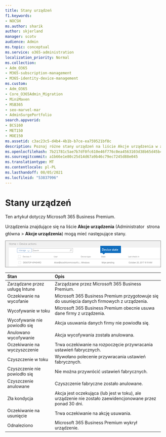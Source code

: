 ```yaml
---
title: Stany urządzeń
f1.keywords:
- NOCSH
ms.author: sharik
author: skjerland
manager: scotv
audience: Admin
ms.topic: conceptual
ms.service: o365-administration
localization_priority: Normal
ms.collection:
- Adm_O365
- M365-subscription-management
- M365-identity-device-management
ms.custom:
- Adm_O365
- Core_O365Admin_Migration
- MiniMaven
- MSB365
- seo-marvel-mar
- AdminSurgePortfolio
search.appverid:
- BCS160
- MET150
- MOE150
ms.assetid: c3ac23c5-d4b4-4b1b-b7ce-ea759521bf8c
description: Poznaj różne stany urządzeń na liście Akcje urządzenia w administracyjnym stronie głównej usługi Microsoft 365 dla firm.
ms.openlocfilehash: 7b21781c5ae7b7df0fc610e46f776c0ea4563103d38b65d45b437c951426ea5b
ms.sourcegitcommit: a1b66e1e80c25d14d67a9b46c79ec7245d88e045
ms.translationtype: MT
ms.contentlocale: pl-PL
ms.lasthandoff: 08/05/2021
ms.locfileid: "53837996"
---
```

# <a name="device-states"></a>Stany urządzeń

Ten artykuł dotyczy Microsoft 365 Business Premium.

Urządzenia znajdujące się na liście **Akcje urządzenia** (Administrator  strona główna \> **Akcje urządzenia**) mogą mieć następujące stany.
  
![In the Device actions list, you can see the Devices states.](../media/a621c47e-45d9-4e1a-beb9-c03254d40c1d.png)
  
|**Stan**|**Opis**|
|:-----|:-----|
|Zarządzane przez usługę Intune  <br/> |Zarządzane przez Microsoft 365 Business Premium.  <br/> |
|Oczekiwanie na wycofanie  <br/> |Microsoft 365 Business Premium przygotowuje się do usunięcia danych firmowych z urządzenia.  <br/> |
|Wycofywanie w toku  <br/> |Microsoft 365 Business Premium obecnie usuwa dane firmy z urządzenia.  <br/> |
|Wycofywanie nie powiodło się  <br/> | Akcja usuwania danych firmy nie powiodła się.  <br/> |
|Anulowano wycofywanie  <br/> |Akcja wycofywania została anulowana.  <br/> |
|Oczekiwanie na wyczyszczenie  <br/> |Trwa oczekiwanie na rozpoczęcie przywracania ustawień fabrycznych.  <br/> |
|Czyszczenie w toku  <br/> |Wywołano polecenie przywracania ustawień fabrycznych.  <br/> |
|Czyszczenie nie powiodło się  <br/> |Nie można przywrócić ustawień fabrycznych.  <br/> |
|Czyszczenie anulowane  <br/> |Czyszczenie fabryczne zostało anulowane.  <br/> |
|Zła kondycja  <br/> |Akcja jest oczekująca (lub jest w toku), ale urządzenie nie zostało zaewidencjonowane przez ponad 30 dni.  <br/> |
|Oczekiwanie na usunięcie  <br/> |Trwa oczekiwanie na akcję usuwania.  <br/> |
|Odnaleziono  <br/> |Microsoft 365 Business Premium wykrył urządzenie.  <br/> |
   
